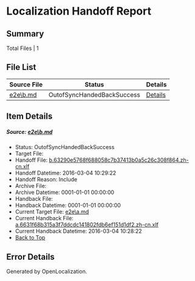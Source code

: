 # <a name='report-top'></a> Localization Handoff Report

## Summary
 Total Files | 1

## File List
 Source File | Status | Details 
 ----------- | ------ | ------- 
 [e2e\b.md](https://github.com/OpenLocalizationTest/oltest/blob/b70969ff52008f2afc67599a9aa4b808007c16a9/e2e/b.md) | OutofSyncHandedBackSuccess | [Details](#6f43971b1afa5411fc5929a77f22fcfc90602b1e2)

## Item Details
##### <a name='6f43971b1afa5411fc5929a77f22fcfc90602b1e2'></a> Source: [e2e\b.md](https://github.com/OpenLocalizationTest/oltest/blob/b70969ff52008f2afc67599a9aa4b808007c16a9/e2e/b.md)
* Status: OutofSyncHandedBackSuccess
* Target File: 
* Handoff File: [b.63290e5768f688058c7b37413b0a5c26c308f864.zh-cn.xlf](https://github.com/OpenLocalizationTestOrg/olhandoff/blob/455a0c2c63537efe0a271fd03b644238e047c880/ol-handoff/OpenLocalizationTestOrg/oltest.zh-cn/qimu/ht/b.63290e5768f688058c7b37413b0a5c26c308f864.zh-cn.xlf)
* Handoff Datetime: 2016-03-04 10:29:22
* Handoff Reason: Include
* Archive File: 
* Archive Datetime: 0001-01-01 00:00:00
* Handback File: 
* Handback Datetime: 0001-01-01 00:00:00
* Current Target File: [e2e\a.md](https://github.com/OpenLocalizationTestOrg/oltest.zh-cn/blob/2dfc6a7556730b5fa1d0a02d55292bbeefc64009/e2e/a.md)
* Current Handback File: [a.6631f68b315a3f7ddcdc141802fdb6ef151d1df2.zh-cn.xlf](https://github.com/OpenLocalizationTestOrg/olhandback/blob/bd33426f4e4aa1491378ed4e321629468bb00fa5/ol-handback/OpenLocalizationTestOrg/oltest.zh-cn/qimu/ht/a.6631f68b315a3f7ddcdc141802fdb6ef151d1df2.zh-cn.xlf)
* Current Handback Datetime: 2016-03-04 10:28:22
* [Back to Top](#report-top)


## Error Details

Generated by OpenLocalization.
